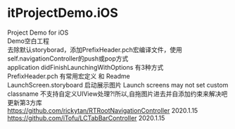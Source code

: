 # itProjectDemo.iOS  
Project Demo for iOS  
Demo空白工程  
去除默认storyborad，添加PrefixHeader.pch宏编译文件，使用self.navigationController的push或pop方式    
application didFinishLaunchingWithOptions 有3种方式  
PrefixHeader.pch 有常用宏定义 和 Readme  
LaunchScreen.storyboard 启动展示图片 Launch screens may not set custom classname 不支持自定义UIView处理?!所以,自拖图片进去并自添加约束来解决吧  
更新第3方库    
https://github.com/rickytan/RTRootNavigationController 2020.1.15  
https://github.com/iTofu/LCTabBarController  2020.1.15  
